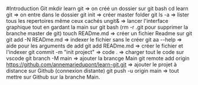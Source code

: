 #Introduction Git
mkdir learn git => on créé un dossier sur git bash
cd learn git => on entre dans le dossier
git init => créer master folder git
ls -a => lister tous les repertoires même ceux cachés
ungit& => lancer l'interface graphique tout en gardant la main sur git bash
(rm -r .git pour supprimer la branche master de git)
touch READme.md => créer un fichier Readme sur git
git add -N READme.md => indexer le fichier sans le créer
git aa --help => aide pour les arguments de add
git add READme.md => créer le fichier et l'indexer
git commit -m "init project" =>
code . => charger tout le code sur vscode
git branch -M main => ajouter la brancge Main
git remote add origin https://github.com/annemariedupont/learn-git.git => ajouter le projet à           distance sur Github (connexion distante)
git push -u origin main => tout mettre sur Github sur la branche Main.
